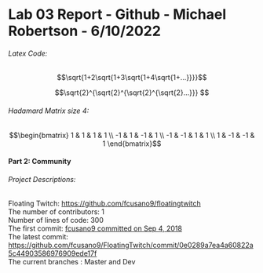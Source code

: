 # Lab 03 Report - Github - Michael Robertson - 6/10/2022  

###### Latex Code:  
$$\sqrt{1+2\sqrt{1+3\sqrt{1+4\sqrt{1+...}}}}$$

$$\sqrt{2}^{\sqrt{2}^{\sqrt{2}^{\sqrt{2}...}}} $$

###### Hadamard Matrix size 4:  
$$\begin{bmatrix}
1 & 1 & 1 & 1 \\ 
-1 & 1 & -1 & 1 \\ 
-1 & -1 & 1 & 1 \\
1 & -1 & -1 & 1
\end{bmatrix}$$  

#### Part 2: Community  

###### Project Descriptions:  

Floating Twitch: https://github.com/fcusano9/floatingtwitch  
The number of contributors: 1  
Number of lines of code: 300    
The first commit: [fcusano9 committed on Sep 4, 2018  ](https://github.com/fcusano9/FloatingTwitch/commit/8ae1d065a505a3baeb4bc77eeb61c3f474c81270)  
The latest commit: https://github.com/fcusano9/FloatingTwitch/commit/0e0289a7ea4a60822a5c44903586976909ede17f   
The current branches : Master and Dev   








